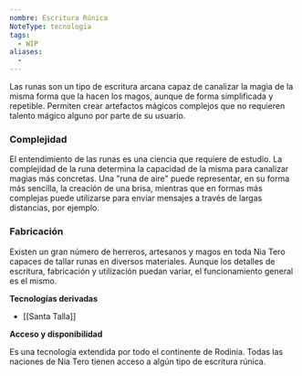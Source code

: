 ```yaml
---
nombre: Escritura Rúnica
NoteType: tecnologia
tags:
  - WIP
aliases:
  - 
---
```



Las runas son un tipo de escritura arcana capaz de canalizar la magia de la misma forma que la hacen los magos, aunque de forma simplificada y repetible. Permiten crear artefactos mágicos complejos que no requieren talento mágico alguno por parte de su usuario.

### Complejidad

El entendimiento de las runas es una ciencia que requiere de estudio. La complejidad de la runa determina la capacidad de la misma para canalizar magias más concretas. Una "runa de aire" puede representar, en su forma más sencilla, la creación de una brisa, mientras que en formas más complejas puede utilizarse para enviar mensajes a través de largas distancias, por ejemplo.

### Fabricación

Existen un gran número de herreros, artesanos y magos en toda Nia Tero capaces de tallar runas en diversos materiales. Aunque los detalles de escritura, fabricación y utilización puedan variar, el funcionamiento general es el mismo.

**Tecnologías derivadas**

- [[Santa Talla]]

**Acceso y disponibilidad**

Es una tecnología extendida por todo el continente de Rodinia. Todas las naciones de Nia Tero tienen acceso a algún tipo de escritura rúnica.
